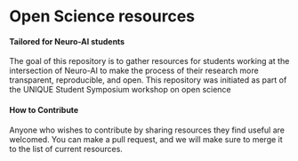 # Open Science resources 
#### Tailored for Neuro-AI students

The goal of this repository is to gather resources for students working at the intersection of Neuro-AI to make the process of their research more transparent, reproducible, and open. This repository was initiated as part of the UNIQUE Student Symposium workshop on open science

#### How to Contribute
Anyone who wishes to contribute by sharing resources they find useful are welcomed. You can make a pull request, and we will make sure to merge it to the list of current resources. 


